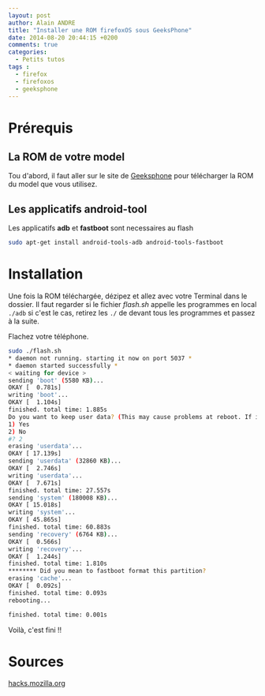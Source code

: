 ```yaml
---
layout: post
author: Alain ANDRE
title: "Installer une ROM firefoxOS sous GeeksPhone"
date: 2014-08-20 20:44:15 +0200
comments: true
categories:
  - Petits tutos
tags :
  - firefox
  - firefoxos
  - geeksphone
---
```


# Prérequis
## La ROM de votre model
Tou d'abord, il faut aller sur le site de [Geeksphone](http://downloads.geeksphone.com/) pour télécharger la ROM du model que vous utilisez.
## Les applicatifs android-tool
Les applicatifs **adb** et **fastboot** sont necessaires au flash

```bash
sudo apt-get install android-tools-adb android-tools-fastboot
```

# Installation
Une fois la ROM téléchargée, dézipez et allez avec votre Terminal dans le dossier. Il faut regarder si le fichier *flash.sh* appelle les programmes en local `./adb` si c'est le cas, retirez les `./` de devant tous les programmes et passez à la suite.

Flachez votre téléphone.

```bash
sudo ./flash.sh
* daemon not running. starting it now on port 5037 *
* daemon started successfully *
< waiting for device >
sending 'boot' (5580 KB)...
OKAY [  0.781s]
writing 'boot'...
OKAY [  1.104s]
finished. total time: 1.885s
Do you want to keep user data? (This may cause problems at reboot. If it does, please reflash and select the option not to keep the data)
1) Yes
2) No
#? 2
erasing 'userdata'...
OKAY [ 17.139s]
sending 'userdata' (32860 KB)...
OKAY [  2.746s]
writing 'userdata'...
OKAY [  7.671s]
finished. total time: 27.557s
sending 'system' (180008 KB)...
OKAY [ 15.018s]
writing 'system'...
OKAY [ 45.865s]
finished. total time: 60.883s
sending 'recovery' (6764 KB)...
OKAY [  0.566s]
writing 'recovery'...
OKAY [  1.244s]
finished. total time: 1.810s
******** Did you mean to fastboot format this partition?
erasing 'cache'...
OKAY [  0.092s]
finished. total time: 0.093s
rebooting...

finished. total time: 0.001s
```

Voilà, c'est fini !!

# Sources
[hacks.mozilla.org](https://hacks.mozilla.org/2013/06/updating-and-tweaking-your-firefox-os-developer-preview-phonegeeksphone/)
